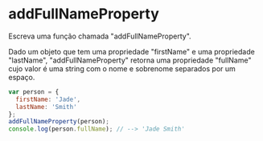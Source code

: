 # addFullNameProperty

Escreva uma função chamada "addFullNameProperty".

Dado um objeto que tem uma propriedade "firstName" e uma propriedade "lastName", "addFullNameProperty" retorna uma propriedade "fullName" cujo valor é uma string com o nome e sobrenome separados por um espaço.

```javascript
var person = {
  firstName: 'Jade',
  lastName: 'Smith'
};
addFullNameProperty(person);
console.log(person.fullName); // --> 'Jade Smith'
```
